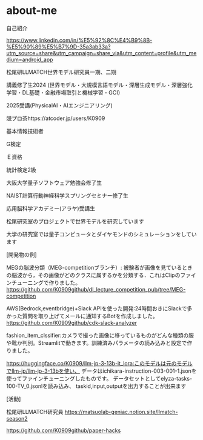 # about-me
自己紹介

https://www.linkedin.com/in/%E5%92%8C%E4%B9%8B-%E5%90%89%E5%B7%9D-35a3ab33a?utm_source=share&utm_campaign=share_via&utm_content=profile&utm_medium=android_app


松尾研LLMATCH世界モデル研究員一期、二期

講義修了生2024
(世界モデル・大規模言語モデル・深層生成モデル・深層強化学習・DL基礎・金融市場取引と機械学習・GCI）

2025受講(PhysicalAI・AIエンジニアリング)

競プロ茶https://atcoder.jp/users/K0909

基本情報技術者

G検定

Ｅ資格

統計検定2級

大阪大学量子ソフトウェア勉強会修了生

NAIST計算行動神経科学スプリングセミナー修了生

応用脳科学アカデミー(アラヤ)受講生

松尾研究室のプロジェクトで世界モデルを研究しています

大学の研究室では量子コンピュータとダイヤモンドのシミュレーションをしています

[開発物の例]

MEGの脳波分類（MEG-competitionブランチ）: 被験者が画像を見ているときの脳波から，その画像がどのクラスに属するかを分類する．これはClipのファインチューニングで作りました。https://github.com/K0909github/dl_lecture_competition_pub/tree/MEG-competition

AWS(Bedrock,eventbridge)+Slack APIを使った開発:24時間おきにSlackで多かった質問を取り上げてメールに通知するBotを作成しました。
https://github.com/K0909github/cdk-slack-analyzer

fashion_item_clssifier:カメラで撮った画像に移っているものがどんな種類の服や靴か判別。Streamlitで動きます。訓練済みパラメータの読み込みと設定で作りました。

https://huggingface.co/K0909/llm-jp-3-13b-it_lora:このモデルは元のモデルでllm-jp/llm-jp-3-13bを使い、 データはichikara-instruction-003-001-1.jsonを使ってファインチューニングしたものです。 データセットとしてelyza-tasks-100-TV_0.jsonlを読み込み、 taskid,input,outputを出力することが出来ます

[活動]

松尾研LLMATCH研究員
https://matsuolab-geniac.notion.site/llmatch-season2

https://github.com/K0909github/paper-hacks

